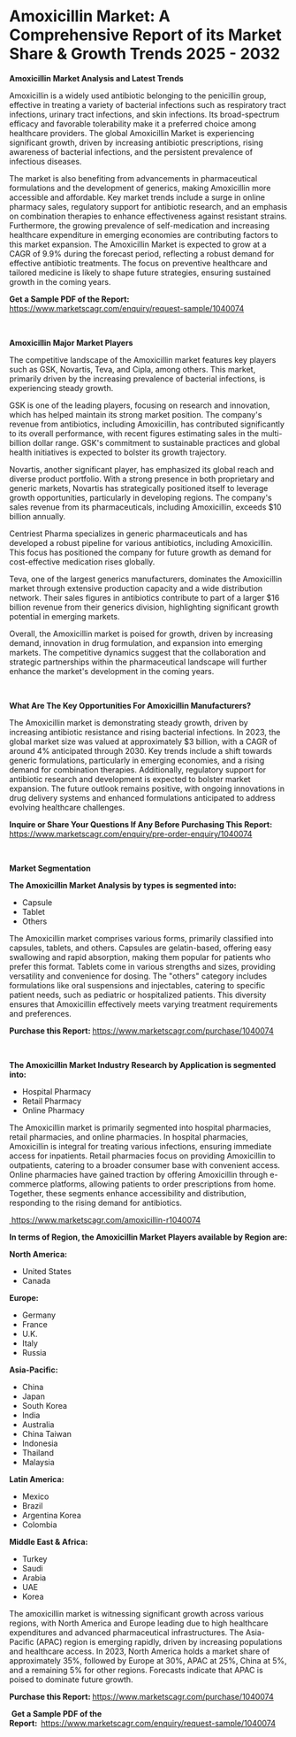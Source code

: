 <p><h1>Amoxicillin Market: A Comprehensive Report of its Market Share & Growth Trends 2025 - 2032</h1></p><p><strong>Amoxicillin Market Analysis and Latest Trends</strong></p>
<p><p>Amoxicillin is a widely used antibiotic belonging to the penicillin group, effective in treating a variety of bacterial infections such as respiratory tract infections, urinary tract infections, and skin infections. Its broad-spectrum efficacy and favorable tolerability make it a preferred choice among healthcare providers. The global Amoxicillin Market is experiencing significant growth, driven by increasing antibiotic prescriptions, rising awareness of bacterial infections, and the persistent prevalence of infectious diseases.</p><p>The market is also benefiting from advancements in pharmaceutical formulations and the development of generics, making Amoxicillin more accessible and affordable. Key market trends include a surge in online pharmacy sales, regulatory support for antibiotic research, and an emphasis on combination therapies to enhance effectiveness against resistant strains. Furthermore, the growing prevalence of self-medication and increasing healthcare expenditure in emerging economies are contributing factors to this market expansion. The Amoxicillin Market is expected to grow at a CAGR of 9.9% during the forecast period, reflecting a robust demand for effective antibiotic treatments. The focus on preventive healthcare and tailored medicine is likely to shape future strategies, ensuring sustained growth in the coming years.</p></p>
<p><strong>Get a Sample PDF of the Report:&nbsp;</strong> <a href="https://www.marketscagr.com/enquiry/request-sample/1040074?utm_campaign=3274&utm_medium=2&utm_source=Github&utm_content=ia&utm_term=19042025&utm_id=amoxicillin">https://www.marketscagr.com/enquiry/request-sample/1040074</a></p>
<p>&nbsp;</p>
<p><strong>Amoxicillin Major Market Players</strong></p>
<p><p>The competitive landscape of the Amoxicillin market features key players such as GSK, Novartis, Teva, and Cipla, among others. This market, primarily driven by the increasing prevalence of bacterial infections, is experiencing steady growth.</p><p>GSK is one of the leading players, focusing on research and innovation, which has helped maintain its strong market position. The company's revenue from antibiotics, including Amoxicillin, has contributed significantly to its overall performance, with recent figures estimating sales in the multi-billion dollar range. GSK's commitment to sustainable practices and global health initiatives is expected to bolster its growth trajectory.</p><p>Novartis, another significant player, has emphasized its global reach and diverse product portfolio. With a strong presence in both proprietary and generic markets, Novartis has strategically positioned itself to leverage growth opportunities, particularly in developing regions. The company's sales revenue from its pharmaceuticals, including Amoxicillin, exceeds $10 billion annually.</p><p>Centriest Pharma specializes in generic pharmaceuticals and has developed a robust pipeline for various antibiotics, including Amoxicillin. This focus has positioned the company for future growth as demand for cost-effective medication rises globally.</p><p>Teva, one of the largest generics manufacturers, dominates the Amoxicillin market through extensive production capacity and a wide distribution network. Their sales figures in antibiotics contribute to part of a larger $16 billion revenue from their generics division, highlighting significant growth potential in emerging markets.</p><p>Overall, the Amoxicillin market is poised for growth, driven by increasing demand, innovation in drug formulation, and expansion into emerging markets. The competitive dynamics suggest that the collaboration and strategic partnerships within the pharmaceutical landscape will further enhance the market's development in the coming years.</p></p>
<p>&nbsp;</p>
<p><strong>What Are The Key Opportunities For Amoxicillin Manufacturers?</strong></p>
<p><p>The Amoxicillin market is demonstrating steady growth, driven by increasing antibiotic resistance and rising bacterial infections. In 2023, the global market size was valued at approximately $3 billion, with a CAGR of around 4% anticipated through 2030. Key trends include a shift towards generic formulations, particularly in emerging economies, and a rising demand for combination therapies. Additionally, regulatory support for antibiotic research and development is expected to bolster market expansion. The future outlook remains positive, with ongoing innovations in drug delivery systems and enhanced formulations anticipated to address evolving healthcare challenges.</p></p>
<p><strong>Inquire or Share Your Questions If Any Before Purchasing This Report:</strong> <a href="https://www.marketscagr.com/enquiry/pre-order-enquiry/1040074?utm_campaign=3274&utm_medium=2&utm_source=Github&utm_content=ia&utm_term=19042025&utm_id=amoxicillin">https://www.marketscagr.com/enquiry/pre-order-enquiry/1040074</a></p>
<p>&nbsp;</p>
<p><strong>Market Segmentation</strong></p>
<p><strong>The Amoxicillin Market Analysis by types is segmented into:</strong></p>
<p><ul><li>Capsule</li><li>Tablet</li><li>Others</li></ul></p>
<p><p>The Amoxicillin market comprises various forms, primarily classified into capsules, tablets, and others. Capsules are gelatin-based, offering easy swallowing and rapid absorption, making them popular for patients who prefer this format. Tablets come in various strengths and sizes, providing versatility and convenience for dosing. The "others" category includes formulations like oral suspensions and injectables, catering to specific patient needs, such as pediatric or hospitalized patients. This diversity ensures that Amoxicillin effectively meets varying treatment requirements and preferences.</p></p>
<p><strong>Purchase this Report:&nbsp;</strong><a href="https://www.marketscagr.com/purchase/1040074?utm_campaign=3274&utm_medium=2&utm_source=Github&utm_content=ia&utm_term=19042025&utm_id=amoxicillin">https://www.marketscagr.com/purchase/1040074</a></p>
<p>&nbsp;</p>
<p><strong>The Amoxicillin Market Industry Research by Application is segmented into:</strong></p>
<p><ul><li>Hospital Pharmacy</li><li>Retail Pharmacy</li><li>Online Pharmacy</li></ul></p>
<p><p>The Amoxicillin market is primarily segmented into hospital pharmacies, retail pharmacies, and online pharmacies. In hospital pharmacies, Amoxicillin is integral for treating various infections, ensuring immediate access for inpatients. Retail pharmacies focus on providing Amoxicillin to outpatients, catering to a broader consumer base with convenient access. Online pharmacies have gained traction by offering Amoxicillin through e-commerce platforms, allowing patients to order prescriptions from home. Together, these segments enhance accessibility and distribution, responding to the rising demand for antibiotics.</p></p>
<p><a href="https://www.marketscagr.com/amoxicillin-r1040074?utm_campaign=3274&utm_medium=2&utm_source=Github&utm_content=ia&utm_term=19042025&utm_id=amoxicillin">&nbsp;https://www.marketscagr.com/amoxicillin-r1040074</a></p>
<p><strong>In terms of Region, the Amoxicillin Market Players available by Region are:</strong></p>
<p>
    <p> <strong> North America: </strong>
        <ul>
            <li>United States</li>
            <li>Canada</li>
        </ul>
        </p> 
    <p> <strong> Europe: </strong>
        <ul>
            <li>Germany</li>
            <li>France</li>
            <li>U.K.</li>
            <li>Italy</li>
            <li>Russia</li>
        </ul>
        </p> 
    <p> <strong> Asia-Pacific: </strong>
        <ul>
            <li>China</li>
            <li>Japan</li>
            <li>South Korea</li>
            <li>India</li>
            <li>Australia</li>
            <li>China Taiwan</li>
            <li>Indonesia</li>
            <li>Thailand</li>
            <li>Malaysia</li>
        </ul>
        </p> 
    <p> <strong> Latin America: </strong>
        <ul>
            <li>Mexico</li>
            <li>Brazil</li>
            <li>Argentina Korea</li>
            <li>Colombia</li>
        </ul>
        </p> 
    <p> <strong> Middle East & Africa: </strong>
        <ul>
            <li>Turkey</li>
            <li>Saudi</li>
            <li>Arabia</li>
            <li>UAE</li>
            <li>Korea</li>
        </ul>
    </p>
    </p>
<p><p>The amoxicillin market is witnessing significant growth across various regions, with North America and Europe leading due to high healthcare expenditures and advanced pharmaceutical infrastructures. The Asia-Pacific (APAC) region is emerging rapidly, driven by increasing populations and healthcare access. In 2023, North America holds a market share of approximately 35%, followed by Europe at 30%, APAC at 25%, China at 5%, and a remaining 5% for other regions. Forecasts indicate that APAC is poised to dominate future growth.</p></p>
<p><strong>Purchase this Report: </strong><a href="https://www.marketscagr.com/purchase/1040074?utm_campaign=3274&utm_medium=2&utm_source=Github&utm_content=ia&utm_term=19042025&utm_id=amoxicillin">https://www.marketscagr.com/purchase/1040074</a></p>
<p>&nbsp;<strong>Get a Sample PDF of the Report:&nbsp;&nbsp;</strong><a href="https://www.marketscagr.com/enquiry/request-sample/1040074?utm_campaign=3274&utm_medium=2&utm_source=Github&utm_content=ia&utm_term=19042025&utm_id=amoxicillin">https://www.marketscagr.com/enquiry/request-sample/1040074</a></p>
<p><strong></strong></p>
<p><p></p><p></p><p></p></p>